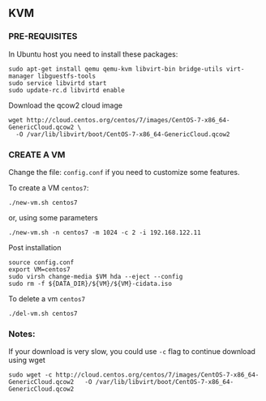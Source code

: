 ## KVM 

### PRE-REQUISITES

In Ubuntu host you need to install these packages:

```
sudo apt-get install qemu qemu-kvm libvirt-bin bridge-utils virt-manager libguestfs-tools
sudo service libvirtd start
sudo update-rc.d libvirtd enable
```

Download the qcow2 cloud image

```
wget http://cloud.centos.org/centos/7/images/CentOS-7-x86_64-GenericCloud.qcow2 \
  -O /var/lib/libvirt/boot/CentOS-7-x86_64-GenericCloud.qcow2 
```

### CREATE A VM

Change the file: `config.conf` if you need to customize some features. 

To create a VM `centos7`:
```
./new-vm.sh centos7
```
or, using some parameters
```
./new-vm.sh -n centos7 -m 1024 -c 2 -i 192.168.122.11
```

Post installation
```
source config.conf
export VM=centos7
sudo virsh change-media $VM hda --eject --config
sudo rm -f ${DATA_DIR}/${VM}/${VM}-cidata.iso
```

To delete a vm `centos7`
```
./del-vm.sh centos7
```

### Notes:

If your download is very slow, you could use `-c` flag to continue download using wget

```
sudo wget -c http://cloud.centos.org/centos/7/images/CentOS-7-x86_64-GenericCloud.qcow2   -O /var/lib/libvirt/boot/CentOS-7-x86_64-GenericCloud.qcow2
```
